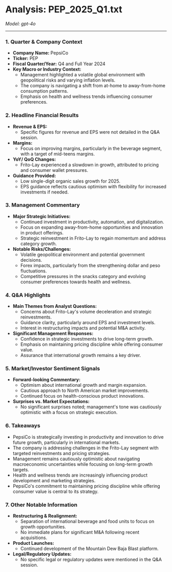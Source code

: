 # Analysis: PEP_2025_Q1.txt

*Model: gpt-4o*

---

### 1. Quarter & Company Context
- **Company Name:** PepsiCo
- **Ticker:** PEP
- **Fiscal Quarter/Year:** Q4 and Full Year 2024
- **Key Macro or Industry Context:**
  - Management highlighted a volatile global environment with geopolitical risks and varying inflation levels.
  - The company is navigating a shift from at-home to away-from-home consumption patterns.
  - Emphasis on health and wellness trends influencing consumer preferences.

### 2. Headline Financial Results
- **Revenue & EPS:**
  - Specific figures for revenue and EPS were not detailed in the Q&A session.
- **Margins:**
  - Focus on improving margins, particularly in the beverage segment, with a target of mid-teens margins.
- **YoY/ QoQ Changes:**
  - Frito-Lay experienced a slowdown in growth, attributed to pricing and consumer wallet pressures.
- **Guidance Provided:**
  - Low single-digit organic sales growth for 2025.
  - EPS guidance reflects cautious optimism with flexibility for increased investments if needed.

### 3. Management Commentary
- **Major Strategic Initiatives:**
  - Continued investment in productivity, automation, and digitalization.
  - Focus on expanding away-from-home opportunities and innovation in product offerings.
  - Strategic reinvestment in Frito-Lay to regain momentum and address category growth.
- **Notable Risks/Challenges:**
  - Volatile geopolitical environment and potential government decisions.
  - Forex impacts, particularly from the strengthening dollar and peso fluctuations.
  - Competitive pressures in the snacks category and evolving consumer preferences towards health and wellness.

### 4. Q&A Highlights
- **Main Themes from Analyst Questions:**
  - Concerns about Frito-Lay's volume deceleration and strategic reinvestments.
  - Guidance clarity, particularly around EPS and investment levels.
  - Interest in restructuring impacts and potential M&A activity.
- **Significant Management Responses:**
  - Confidence in strategic investments to drive long-term growth.
  - Emphasis on maintaining pricing discipline while offering consumer value.
  - Assurance that international growth remains a key driver.

### 5. Market/Investor Sentiment Signals
- **Forward-looking Commentary:**
  - Optimism about international growth and margin expansion.
  - Cautious approach to North American market improvements.
  - Continued focus on health-conscious product innovations.
- **Surprises vs. Market Expectations:**
  - No significant surprises noted; management's tone was cautiously optimistic with a focus on strategic execution.

### 6. Takeaways
- PepsiCo is strategically investing in productivity and innovation to drive future growth, particularly in international markets.
- The company is addressing challenges in the Frito-Lay segment with targeted reinvestments and pricing strategies.
- Management remains cautiously optimistic about navigating macroeconomic uncertainties while focusing on long-term growth targets.
- Health and wellness trends are increasingly influencing product development and marketing strategies.
- PepsiCo's commitment to maintaining pricing discipline while offering consumer value is central to its strategy.

### 7. Other Notable Information
- **Restructuring & Realignment:**
  - Separation of international beverage and food units to focus on growth opportunities.
  - No immediate plans for significant M&A following recent acquisitions.
- **Product Launches:**
  - Continued development of the Mountain Dew Baja Blast platform.
- **Legal/Regulatory Updates:**
  - No specific legal or regulatory updates were mentioned in the Q&A session.